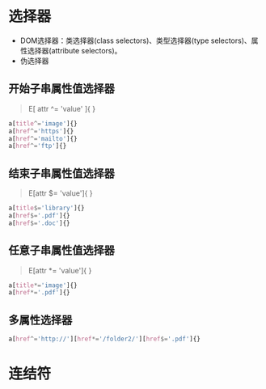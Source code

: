 # 选择器

- DOM选择器：类选择器(class selectors)、类型选择器(type selectors)、属性选择器(attribute selectors)。
- 伪选择器

## 开始子串属性值选择器

> E[ attr ^= 'value' ]{ }

```css
a[title^='image']{}
a[href^='https']{}
a[href^='mailto']{}
a[href^='ftp']{}
```

## 结束子串属性值选择器

> E[attr $= 'value']{ }

```css
a[title$='library']{}
a[href$='.pdf']{}
a[href$='.doc']{}
```

## 任意子串属性值选择器

> E[attr *= 'value']{ }

```css
a[title*='image']{}
a[href*='.pdf']{}
```

## 多属性选择器

```css
a[href^='http://'][href*='/folder2/'][href$='.pdf']{}
```

# 连结符

